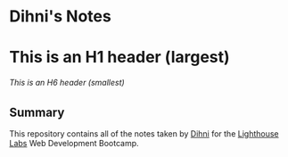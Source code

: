 # Dihni's Notes
# This is an H1 header (largest)
###### This is an H6 header (smallest)
## Summary
This repository contains all of the notes taken by [Dihni](https://github.com/dihnihassan) for the [Lighthouse Labs](https://www.lighthouselabs.ca/) Web Development Bootcamp.
